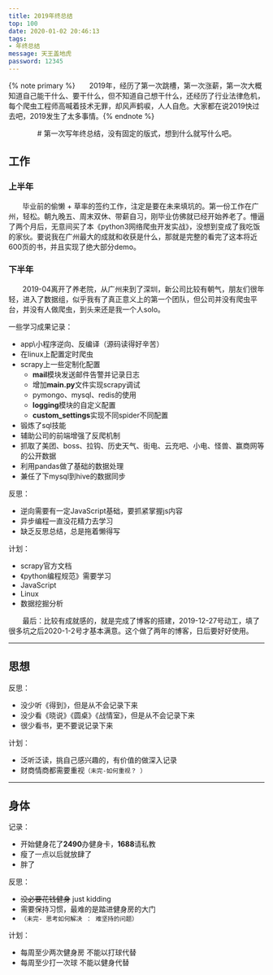 ```yaml
---
title: 2019年终总结
top: 100
date: 2020-01-02 20:46:13
tags:
- 年终总结
message: 天王盖地虎
password: 12345
---
```

{% note primary %}&#160; &#160; &#160; &#160;2019年，经历了第一次跳槽，第一次涨薪，第一次大概知道自己能干什么、要干什么，但不知道自己想干什么，还经历了行业法律危机，每个爬虫工程师高喊着技术无罪，却风声鹤唳，人人自危。大家都在说2019快过去吧，2019发生了太多事情。{% endnote %}
<center># 第一次写年终总结，没有固定的版式，想到什么就写什么吧。</center>

## 工作
### 上半年
&#160; &#160; &#160; &#160;毕业前的偷懒 + 草率的签约工作，注定是要在未来填坑的。第一份工作在广州，轻松。朝九晚五、周末双休、带薪自习，刚毕业仿佛就已经开始养老了。懵逼了两个月后，无意间买了本《python3网络爬虫开发实战》，没想到变成了我吃饭的家伙。要说我在广州最大的成就和收获是什么，那就是完整的看完了这本将近600页的书，并且实现了绝大部分demo。
### 下半年
&#160; &#160; &#160; &#160;2019-04离开了养老院，从广州来到了深圳，新公司比较有朝气，朋友们很年轻，进入了数据组，似乎我有了真正意义上的第一个团队，但公司并没有爬虫平台，并没有人做爬虫，到头来还是我一个人solo。

一些学习成果记录：
- app\小程序逆向、反编译（源码读得好辛苦）
- 在linux上配置定时爬虫  
- scrapy上一些定制化配置
  - **mail**模块发送邮件告警并记录日志
  - 增加**main.py**文件实现scrapy调试
  - pymongo、mysql、redis的使用
  - **logging**模块的自定义配置
  - **custom_settings**实现不同spider不同配置
- 锻炼了sql技能
- 辅助公司的前端增强了反爬机制
- 抓取了美团、boss、拉钩、历史天气、街电、云充吧、小电、怪兽、赢商网等的公开数据
- 利用pandas做了基础的数据处理
- 兼任了下mysql到hive的数据同步

反思：
- 逆向需要有一定JavaScript基础，要抓紧掌握js内容
- 异步编程一直没花精力去学习
- 缺乏反思总结，总是拖着懒得写

计划：
- scrapy官方文档
- 《python编程规范》需要学习
- JavaScript
- Linux
- 数据挖掘分析


&#160; &#160; &#160; &#160;最后：比较有成就感的，就是完成了博客的搭建，2019-12-27号动工，填了很多坑之后2020-1-2号才基本满意。这个做了两年的博客，日后要好好使用。
***
## 思想
反思：
- 没少听《得到》，但是从不会记录下来
- 没少看《晓说》《圆桌》《战情室》，但是从不会记录下来
- 很少看书，更不要说记录下来

计划：
- 泛听泛读，挑自己感兴趣的，有价值的做深入记录
- 财商情商都需要重视`（未完-如何重视？ ）`
***
## 身体
记录：
- 开始健身花了**2490**办健身卡，**1688**请私教
- 瘦了一点以后就放肆了
- 胖了
  
反思：
- ~~没必要花钱健身~~  just kidding
- 需要保持习惯，最难的是踏进健身房的大门
- `（未完- 思考如何解决 ： 难坚持的问题）`


计划：
- 每周至少两次健身房 不能以打球代替
- 每周至少打一次球 不能以健身代替



